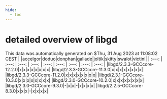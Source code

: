 ```yaml
---
hide:
  - toc
---
```


detailed overview of libgd
==========================


This data was automatically generated on $Thu, 31 Aug 2023 at 11:08:02 CEST
| |accelgor|doduo|donphan|gallade|joltik|skitty|swalot|victini|
| :---: | :---: | :---: | :---: | :---: | :---: | :---: | :---: | :---: |
|libgd/2.3.3-GCCcore-12.2.0|x|x|x|x|x|x|x|x|
|libgd/2.3.3-GCCcore-11.3.0|x|x|x|x|x|x|x|x|
|libgd/2.3.3-GCCcore-11.2.0|x|x|x|x|x|x|x|x|
|libgd/2.3.1-GCCcore-10.3.0|x|x|x|x|x|x|x|x|
|libgd/2.3.0-GCCcore-10.2.0|x|x|x|x|x|x|x|x|
|libgd/2.3.0-GCCcore-9.3.0|-|x|x|-|x|x|x|x|
|libgd/2.2.5-GCCcore-8.3.0|x|x|x|-|x|x|x|x|
